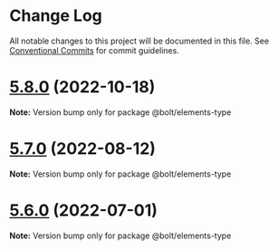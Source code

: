 # Change Log

All notable changes to this project will be documented in this file.
See [Conventional Commits](https://conventionalcommits.org) for commit guidelines.

# [5.8.0](https://github.com/bolt-design-system/bolt/tree/master/packages/elements/bolt-type/compare/v5.7.5...v5.8.0) (2022-10-18)

**Note:** Version bump only for package @bolt/elements-type





# [5.7.0](https://github.com/bolt-design-system/bolt/tree/master/packages/elements/bolt-type/compare/v5.6.0...v5.7.0) (2022-08-12)

**Note:** Version bump only for package @bolt/elements-type





# [5.6.0](https://github.com/bolt-design-system/bolt/tree/master/packages/elements/bolt-type/compare/v5.5.0...v5.6.0) (2022-07-01)

**Note:** Version bump only for package @bolt/elements-type
